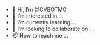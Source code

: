- 👋 Hi, I’m @CVBOTMC
- 👀 I’m interested in ...
- 🌱 I’m currently learning ...
- 💞️ I’m looking to collaborate on ...
- 📫 How to reach me ...

<!---
CVBOTMC/CVBOTMC is a ✨ special ✨ repository because its `README.md` (this file) appears on your GitHub profile.
You can click the Preview link to take a look at your changes.
--->
